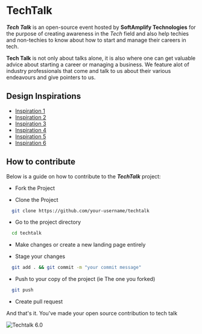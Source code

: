 # TechTalk

**_Tech Talk_** is an open-source event hosted by **SoftAmplify Technologies** for the purpose of creating awareness in the _Tech_ field and also help techies and non-techies to know about how to start and manage their careers in tech.

**Tech Talk** is not only about talks alone, it is also where one can get valuable advice about starting a career or managing a business. We feature alot of industry professionals that come and talk to us about their various endeavours and give pointers to us.

## Design Inspirations

* [Inspiration 1](https://preview.colorlib.com/#evento)
* [Inspiration 2](https://preview.colorlib.com/#eventotemplate)
* [Inspiration 3](https://preview.colorlib.com/#umeet)
* [Inspiration 4](https://preview.colorlib.com/#event)
* [Inspiration 5](https://www.elegantthemes.com/layouts/events/virtual-conference-landing-page/live-demo)
* [Inspiration 6](https://www.elegantthemes.com/layouts/technology/video-game-landing-page)



## How to contribute
Below is a guide on how to contribute to the **_TechTalk_** project:

* Fork the Project

* Clone the Project

```bash
  git clone https://github.com/your-username/techtalk
```

* Go to the project directory

```bash
  cd techtalk
```

* Make changes or create a new landing page entirely

* Stage your changes

```bash
  git add . && git commit -m "your commit message"
```

* Push to your copy of the project (ie The one you forked)

```bash
  git push 
```

* Create pull request

And that's it. You've made your open source contribution to tech talk



![Techtalk 6.0](./img/techtalk6.0.jpg)
